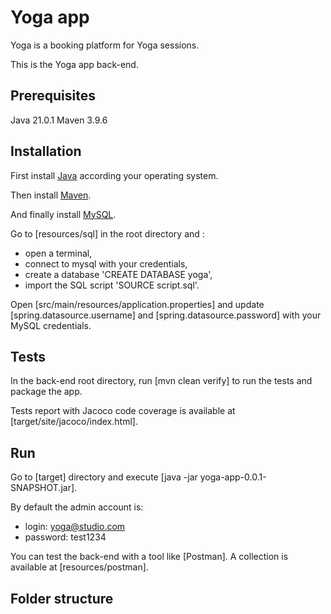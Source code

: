 # Yoga app

Yoga is a booking platform for Yoga sessions.

This is the Yoga app back-end.

## Prerequisites

Java 21.0.1
Maven 3.9.6

## Installation

First install [Java](https://www.oracle.com/fr/java/technologies/downloads/#java17) according your operating system.

Then install [Maven](https://maven.apache.org/install.html).

And finally install [MySQL](https://dev.mysql.com/doc/mysql-installation-excerpt/8.0/en/).

Go to [resources/sql] in the root directory and :
* open a terminal,
* connect to mysql with your credentials,
* create a database 'CREATE DATABASE yoga',
* import the SQL script 'SOURCE script.sql'.

Open [src/main/resources/application.properties] and update [spring.datasource.username] and [spring.datasource.password] with your MySQL credentials.

## Tests

In the back-end root directory, run [mvn clean verify] to run the tests and package the app.

Tests report with Jacoco code coverage is available at [target/site/jacoco/index.html].

## Run

Go to [target] directory and execute [java -jar yoga-app-0.0.1-SNAPSHOT.jar].

By default the admin account is:
- login: yoga@studio.com
- password: test1234

You can test the back-end with a tool like [Postman]. A collection is available at [resources/postman].

## Folder structure